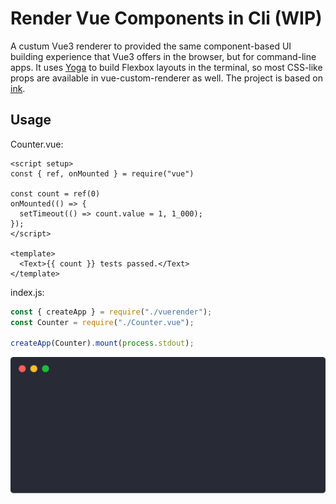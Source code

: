 # Render Vue Components in Cli (WIP)

A custum Vue3 renderer to provided the same component-based UI building
experience that Vue3 offers in the browser, but for command-line apps. It uses
[Yoga](https://github.com/facebook/yoga) to build Flexbox layouts in the
terminal, so most CSS-like props are available in vue-custom-renderer as well.
The project is based on [ink](https://github.com/vadimdemedes/ink).

## Usage

Counter.vue:

```vue
<script setup>
const { ref, onMounted } = require("vue")

const count = ref(0)
onMounted(() => {
  setTimeout(() => count.value = 1, 1_000);
});
</script>

<template>
  <Text>{{ count }} tests passed.</Text>
</template>
```

index.js:

```js
const { createApp } = require("./vuerender");
const Counter = require("./Counter.vue");

createApp(Counter).mount(process.stdout);
```

<img src="assets/demo.svg" width="600">
